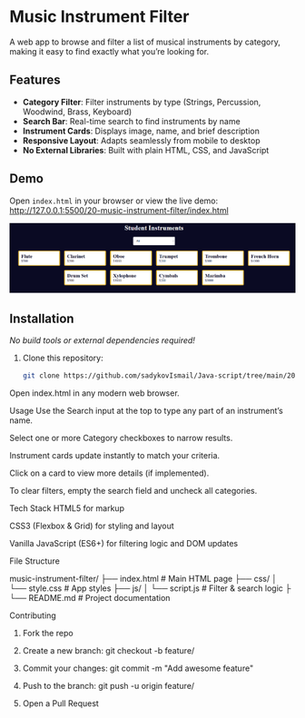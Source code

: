 # Music Instrument Filter

A web app to browse and filter a list of musical instruments by category, making it easy to find exactly what you’re looking for.

## Features

- **Category Filter**: Filter instruments by type (Strings, Percussion, Woodwind, Brass, Keyboard)  
- **Search Bar**: Real-time search to find instruments by name  
- **Instrument Cards**: Displays image, name, and brief description  
- **Responsive Layout**: Adapts seamlessly from mobile to desktop  
- **No External Libraries**: Built with plain HTML, CSS, and JavaScript  

## Demo

Open `index.html` in your browser or view the live demo:  
<http://127.0.0.1:5500/20-music-instrument-filter/index.html>

![Screenshot of the Music Instrument Filter app](./screenshot.png)

## Installation

_No build tools or external dependencies required!_

1. Clone this repository:  
   ```bash
   git clone https://github.com/sadykovIsmail/Java-script/tree/main/20-music-instrument-filter
Open index.html in any modern web browser.

Usage
Use the Search input at the top to type any part of an instrument’s name.

Select one or more Category checkboxes to narrow results.

Instrument cards update instantly to match your criteria.

Click on a card to view more details (if implemented).

To clear filters, empty the search field and uncheck all categories.

Tech Stack
HTML5 for markup

CSS3 (Flexbox & Grid) for styling and layout

Vanilla JavaScript (ES6+) for filtering logic and DOM updates

File Structure

music-instrument-filter/
├── index.html             # Main HTML page
├── css/
│   └── style.css         # App styles
├── js/
│   └── script.js             # Filter & search logic
├
└── README.md              # Project documentation

Contributing
1) Fork the repo

2) Create a new branch:
git checkout -b feature/<your-branch-name>

3) Commit your changes:
git commit -m "Add awesome feature"

4) Push to the branch:
git push -u origin feature/<your-branch-name>

5) Open a Pull Request